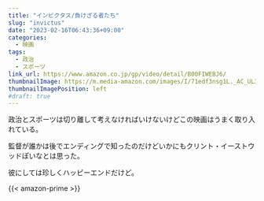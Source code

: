 ```yaml
---
title: "インビクタス/負けざる者たち"
slug: "invictus"
date: "2023-02-16T06:43:36+09:00"
categories:
  - 映画
tags:
  - 政治
  - スポーツ
link_url: https://www.amazon.co.jp/gp/video/detail/B00FIWEBJ6/
thumbnailImage: https://m.media-amazon.com/images/I/71edf3nsg1L._AC_UL320_.jpg
thumbnailImagePosition: left
#draft: true
---
```

政治とスポーツは切り離して考えなければいけないけどこの映画はうまく取り入れている。
<!--more-->
監督が誰かは後でエンディングで知ったのだけどいかにもクリント・イーストウッドぽいなとは思った。

彼にしては珍しくハッピーエンドだけど。

{{< amazon-prime >}}
